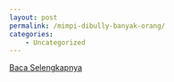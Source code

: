 ```yaml
---
layout: post
permalink: /mimpi-dibully-banyak-orang/
categories:
    - Uncategorized
---
```


[Baca Selengkapnya](/01)